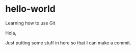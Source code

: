 # hello-world
Learning how to use Git

Hola,

Just putting some stuff in here so that I can make a commit.

